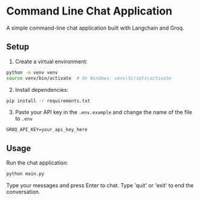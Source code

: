 # Command Line Chat Application

A simple command-line chat application built with Langchain and Groq.

## Setup

1. Create a virtual environment:
```bash
python -m venv venv
source venv/bin/activate  # On Windows: venv\Scripts\activate
```

2. Install dependencies:
```bash
pip install -r requirements.txt
```

3. Paste your API key in the `.env.example` and change the name of the file to `.env`
```
GROQ_API_KEY=your_api_key_here
```

## Usage

Run the chat application:
```bash
python main.py
```

Type your messages and press Enter to chat. Type 'quit' or 'exit' to end the conversation. 